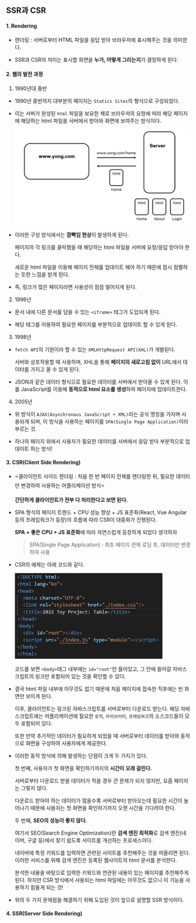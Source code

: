 ## SSR과 CSR

#### 1. Rendering
- 렌더링 : 서버로부터 HTML 파일을 응답 받아 브라우저에 표시해주는 것을 의미한다.

- SSR과 CSR의 차이는 표시할 화면을 **누가, 어떻게 그리는지**가 결정하게 된다.

#### 2. 웹의 발전 과정
1. 1990년대 중반
  - 1990년 중반까지 대부분의 페이지는 `Statics Sites`의 형식으로 구성되었다.

  - 이는 서버가 완성된 `html` 파일을 보유한 채로 브라우저의 요청에 따라 해당 페이지에 해당하는 html 파일을 서버에서 받아와 화면에 보여주는 방식이다. 

    ![](image.assets/static_sites.PNG)

  - 이러한 구성 방식에서는 **깜빡임 현상**이 발생하게 된다.

    페이지의 각 링크를 클릭했을 때 해당하는 html 파일을 서버에 요청/응답 받아야 한다.
    
    새로운 html 파일을 이용해 페이지 전체를 업데이트 해야 하기 때문에 잠시 점멸하는 듯한 느낌을 받게 된다.

  - 즉, 링크가 많은 페이지라면 사용성이 점점 떨어지게 된다.

2. 1996년
  - 문서 내에 다른 문서를 담을 수 있는 `<iframe>` 태그가 도입되게 된다.

  - 해당 태그를 이용하여 필요한 페이지를 부분적으로 업데이트 할 수 있게 된다.

3. 1998년
  - `fetch API`의 기원이라 할 수 있는 `XMLHttpRequest API(XHL)`가 개발된다.

    서버와 상호작용할 때 사용하며, XHL을 통해 **페이지의 새로고침 없이** URL에서 데이터를 가지고 올 수 있게 된다.

  - JSON과 같은 데이터 형식으로 필요한 데이터를 서버에서 받아올 수 있게 된다.
    이를 JavaScript를 이용해 **동적으로 html 요소를 생성**하여 페이지에 업데이트한다.

4. 2005년
  - 위 방식이 `AJAX(Asynchronous JavaScript + XML)`라는 공식 명칭을 가지며 사용되게 되며, 이 방식을 사용하는 페이지를 `SPA(Single Page Application)`이라 부르는 것.

  - 하나의 페이지 위에서 사용자가 필요한 데이터를 서버에서 응답 받아 부분적으로 업데이트 하는 방식!

#### 3. CSR(Client Side Rendering)
- :star:클라이언트 사이드 렌더링 : 처음 한 번 페이지 전체를 렌더링한 뒤, 필요한 데이터만 변경하여 사용하는 어플리케이션 방식:star:

  **간단하게 클라이언트가 전부 다 처리한다고 보면 된다.**

- SPA 형식의 페이지 트렌드 + CPU 성능 향상 + JS 표준화(React, Vue Angular 등의 프레임워크가 등장)의 흐름에 따라 CSR이 대중화가 진행된다.

  **SPA + 좋은 CPU + JS 표준화**에 따라 자연스럽게 등장하게 되었다 생각하자

  > SPA(Single Page Application) : 최초 페이지 전체 로딩 후, 데이터만 변경하여 사용

- CSR의 예제는 아래 코드와 같다.

  ![](image.assets/CSR.PNG)

  코드를 보면 `<body>`태그 내부에는 `id="root"`만 들어있고, 그 안에 들어갈 자바스크립트의 링크만 포함되어 있는 것을 확인할 수 있다.

- 결국 html 파일 내부에 아무것도 없기 때문에 처음 페이지에 접속한 직후에는 빈 화면만 보이게 된다.

  이후, 클라이언트는 링크된 자바스크립트를 서버로부터 다운로드 받는다. 해당 자바스크립트에는 어플리케이션에 필요한 `로직`, `라이브러리`, `프레임워크`의 소스코드들이 모두 포함되어 있다.

  또한 만약 추가적인 데이터가 필요하게 되었을 때 서버로부터 데이터를 받아와 동적으로 화면을 구성하여 사용자에게 제공한다.

- 이러한 동작 방식에 의해 발생하는 단점이 크게 두 가지가 있다.

  첫 번째, 사용자가 첫 화면을 확인하기까지의 **시간이 오래 걸린다.**

  서버로부터 다운로드 받을 데이터가 적을 경우 큰 문제가 되지 않지만, 요즘 페이지는 그렇지 않다.

  다운로드 받아야 하는 데이터가 많을수록 서버로부터 받아오는데 필요한 시간이 늘어나기 때문에 사용자는 첫 화면을 확인하기까지 오랜 시간을 기다려야 한다.

  
  두 번째, **SEO의 성능이 좋지 않다.**

  여기서 SEO(Search Engine Optimization)란 **검색 엔진 최적화**로 검색 엔진(네이버, 구글 등)에서 찾기 쉽도록 사이트를 개선하는 프로세스이다.

  네이버에 특정 키워드를 입력하면 관련된 사이트를 추천해주는 것을 떠올리면 된다. 이러한 서비스를 위해 검색 엔진은 등록된 웹사이트의 html 문서를 분석한다.

  분석한 내용을 바탕으로 입력한 키워드와 연관된 내용이 있는 페이지를 추천해주게 된다. 하지만 CSR 방식에서 사용되는 html 파일에는 아무것도 없으니 이 기능을 사용하기 힘들게 되는 것!

- 위의 두 가지 문제점을 해결하기 위해 도입된 것이 앞으로 설명할 SSR 방식이다.

#### 4. SSR(Server Side Rendering)